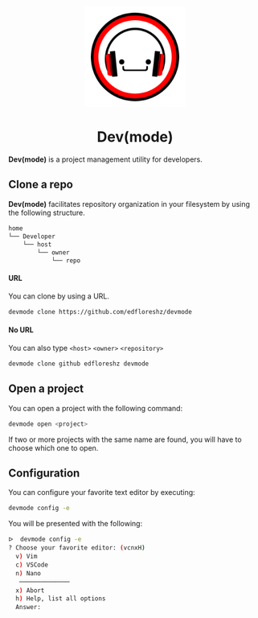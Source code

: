 <div align="center">
    <img width=200 src="assets/logo.png"/>
    <h1>Dev(mode)</h1>
</div>

**Dev(mode)** is a project management utility for developers.

## Clone a repo
**Dev(mode)** facilitates repository organization in your filesystem by using the following structure.
```
home
└── Developer
    └── host
        └── owner
            └── repo
```
#### URL
You can clone by using a URL.
```bash
devmode clone https://github.com/edfloreshz/devmode
```
#### No URL
You can also type `<host>` `<owner>` `<repository>`
```bash
devmode clone github edfloreshz devmode
```

## Open a project
You can open a project with the following command:
```bash
devmode open <project>
```
If two or more projects with the same name are found, you will have to choose which one to open.

## Configuration
You can configure your favorite text editor by executing:
```bash
devmode config -e
```

You will be presented with the following:
```bash
ᐅ  devmode config -e
? Choose your favorite editor: (vcnxH)
  v) Vim
  c) VSCode
  n) Nano
   ──────────────
  x) Abort
  h) Help, list all options
  Answer:
```
